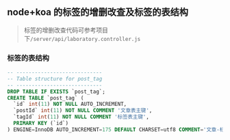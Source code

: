 ## node+koa 的标签的增删改查及标签的表结构

> 标签的增删改查代码可参考项目下`/server/api/laboratory.controller.js`

### 标签的表结构

```sql
-- ----------------------------
-- Table structure for post_tag
-- ----------------------------
DROP TABLE IF EXISTS `post_tag`;
CREATE TABLE `post_tag` (
  `id` int(11) NOT NULL AUTO_INCREMENT,
  `postId` int(11) NOT NULL COMMENT '文章表主键',
  `tagId` int(11) NOT NULL COMMENT '标签表主键',
  PRIMARY KEY (`id`)
) ENGINE=InnoDB AUTO_INCREMENT=175 DEFAULT CHARSET=utf8 COMMENT='文章-标签对应表';
```
